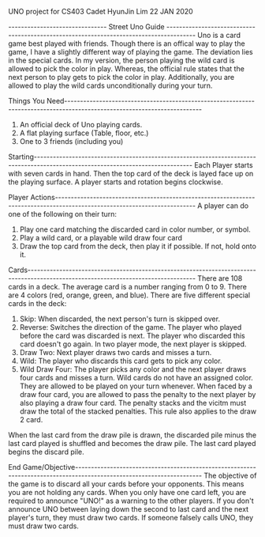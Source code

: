 UNO project for CS403
Cadet HyunJin Lim
22 JAN 2020

------------------------------- Street Uno Guide ---------------------------------------------------------------------------------------
Uno is a card game best played with friends. Though there is an offical way to play the game, I have a slightly different way of playing the game.
The deviation lies in the special cards. In my version, the person playing the wild card is allowed to pick the color in play. 
Whereas, the official rule states that the next person to play gets to pick the color in play. Additionally, you are allowed to play the wild cards unconditionally during your turn. 

Things You Need-------------------------------------------------------------------------------------------------------------------------
1. An official deck of Uno playing cards.
2. A flat playing surface (Table, floor, etc.)
3. One to 3 friends (including you)

Starting--------------------------------------------------------------------------------------------------------------------------------
Each Player starts with seven cards in hand.
Then the top card of the deck is layed face up on the playing surface.
A player starts and rotation begins clockwise.

Player Actions--------------------------------------------------------------------------------------------------------------------------
A player can do one of the following on their turn:
1. Play one card matching the discarded card in color number, or symbol.
2. Play a wild card, or a playable wild draw four card
3. Draw the top card from the deck, then play it if possible. If not, hold onto it.

Cards-----------------------------------------------------------------------------------------------------------------------------------
There are 108 cards in a deck. The average card is a number ranging from 0 to 9. There are 4 colors (red, orange, green, and blue).
There are five different special cards in the deck:
1. Skip: When discarded, the next person's turn is skipped over.
2. Reverse: Switches the direction of the game. The player who played before the card was discarded is next. The player who discarded this card doesn't go again. In two player mode, the next player is skipped. 
3. Draw Two: Next player draws two cards and misses a turn.
4. Wild: The player who discards this card gets to pick any color.
5. Wild Draw Four: The player picks any color and the next player draws four cards and misses a turn.
Wild cards do not have an assigned color. They are allowed to be played on your turn whenever.
When faced by a draw four card, you are allowed to pass the penalty to the next player by also playing a draw four card. The penalty stacks and the vicitm must draw the total of the stacked penalties.
This rule also applies to the draw 2 card.

When the last card from the draw pile is drawn, the discarded pile minus the last card played is shuffled and becomes the draw pile.
The last card played begins the discard pile.
 
End Game/Objective----------------------------------------------------------------------------------------------------------------------
The objective of the game is to discard all your cards before your opponents. This means you are not holding any cards. 
When you only have one card left, you are required to announce "UNO!" as a warning to the other players. 
If you don't announce UNO between laying down the second to last card and the next player's turn, they must draw two cards.
If someone falsely calls UNO, they must draw two cards. 
